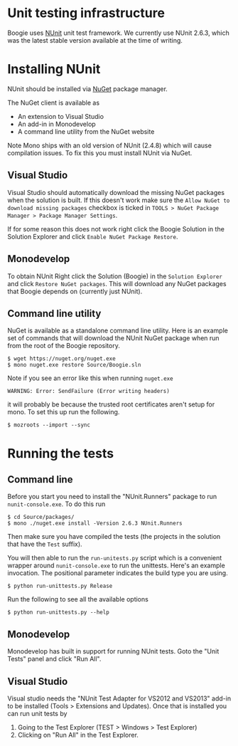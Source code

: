 Unit testing infrastructure
===========================

Boogie uses [NUnit](http://www.nunit.org/) unit test framework.
We currently use NUnit 2.6.3, which was the latest stable
version available at the time of writing.


Installing NUnit
================

NUnit should be installed via [NuGet](https://www.nuget.org/) package manager.

The NuGet client is available as

* An extension to Visual Studio
* An add-in in Monodevelop
* A command line utility from the NuGet website

Note Mono ships with an old version of NUnit (2.4.8) which will cause
compilation issues. To fix this you must install NUnit via NuGet.

Visual Studio
-------------

Visual Studio should automatically download the missing NuGet packages
when the solution is built. If this doesn't work make sure the
``Allow NuGet to download missing packages`` checkbox is ticked in
``TOOLS > NuGet Package Manager > Package Manager Settings``.

If for some reason this does not work right click the Boogie Solution in the
Solution Explorer and click ``Enable NuGet Package Restore``.

Monodevelop
-----------

To obtain NUnit Right click the Solution (Boogie) in the ``Solution Explorer``
and click ``Restore NuGet packages``. This will download any NuGet packages that
Boogie depends on (currently just NUnit).

Command line utility
--------------------

NuGet is available as a standalone command line utility. Here is an example set
of commands that will download the NUnit NuGet package when run from the root of
the Boogie repository.

```
$ wget https://nuget.org/nuget.exe
$ mono nuget.exe restore Source/Boogie.sln
```

Note if you see an error like this when running ``nuget.exe``

```
WARNING: Error: SendFailure (Error writing headers)
```

it will probably be because the trusted root certificates aren't setup for mono.
To set this up run the following.

```
$ mozroots --import --sync
```


Running the tests
=================

Command line
------------

Before you start you need to install the "NUnit.Runners" package to run
``nunit-console.exe``. To do this run

```
$ cd Source/packages/
$ mono ./nuget.exe install -Version 2.6.3 NUnit.Runners
```

Then make sure you have compiled the tests (the projects in the solution that
have the ``Test`` suffix).

You will then able to run the ``run-unitests.py`` script which is a convenient
wrapper around ``nunit-console.exe`` to run the unittests. Here's an example
invocation. The positional parameter indicates the build type you are using.

```
$ python run-unittests.py Release
```

Run the following to see all the available options

```
$ python run-unittests.py --help
```

Monodevelop
-----------

Monodevelop has built in support for running NUnit tests. Goto the "Unit Tests"
panel and click "Run All".

Visual Studio
-------------

Visual studio needs the "NUnit Test Adapter for VS2012 and VS2013" add-in to be
installed (Tools > Extensions and Updates).  Once that is installed you can run
unit tests by

1. Going to the Test Explorer (TEST > Windows > Test Explorer)
2. Clicking on "Run All" in the Test Explorer.

